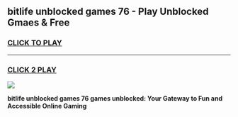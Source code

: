 
## bitlife unblocked games 76 - Play Unblocked Gmaes & Free
<h3>
<a href="https://premium.freeplayer.one?title=bitlife_unblocked_games_76&ref=20F">CLICK TO PLAY</a></h3>
<hr>

<h3>
<a href="https://premium.freeplayer.one?title=bitlife_unblocked_games_76&ref=20F">CLICK 2 PLAY</a>
  
</h3>

<a href="https://premium.freeplayer.one?title=bitlife_unblocked_games_76&ref=20F/"><img src="https://clearcache.store/games.png"></a>


**bitlife unblocked games 76 games unblocked: Your Gateway to Fun and Accessible Online Gaming**

